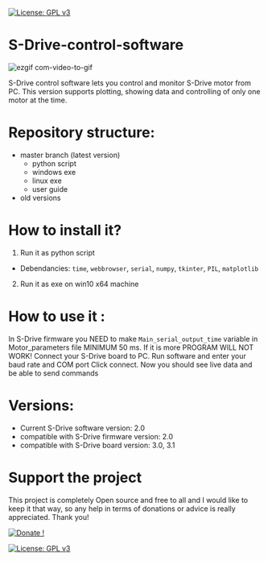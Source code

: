 [![License: GPL v3](https://img.shields.io/badge/License-GPLv3-blue.svg)](https://www.gnu.org/licenses/gpl-3.0)


# S-Drive-control-software

![ezgif com-video-to-gif](https://user-images.githubusercontent.com/30388414/90382676-5c2ad200-e07f-11ea-8ffd-85459f8b4fb1.gif)

S-Drive control software lets you control and monitor S-Drive motor from PC.
This version supports plotting, showing data and controlling of only one motor at the time.

# Repository structure:
* master branch (latest version)
  * python script
  * windows exe
  * linux exe
  * user guide
* old versions
  
# How to install it?
1. Run it as python script
* Debendancies: `time`, `webbrowser`, `serial`, `numpy`, `tkinter`, `PIL`, `matplotlib`

2. Run it as exe on win10 x64 machine

# How to use it :
In S-Drive firmware you NEED to make `Main_serial_output_time` variable in Motor_parameters file MINIMUM 50 ms. If it is more PROGRAM WILL NOT WORK!
Connect your S-Drive board to PC.
Run software and enter your baud rate and COM port
Click connect.
Now you should see live data and be able to send commands

# Versions:
* Current S-Drive software version: 2.0
* compatible with S-Drive firmware version: 2.0
* compatible with S-Drive board version: 3.0, 3.1

# Support the project

This project is completely Open source and free to all and I would like to keep it that way, so any help 
in terms of donations or advice is really appreciated. Thank you!

[![Donate !](https://user-images.githubusercontent.com/30388414/86798915-a036ba00-c071-11ea-824d-4456f2cdf797.png)](https://paypal.me/PCrnjak?locale.x=en_US)

[![License: GPL v3](https://img.shields.io/badge/License-GPLv3-blue.svg)](https://www.gnu.org/licenses/gpl-3.0)
